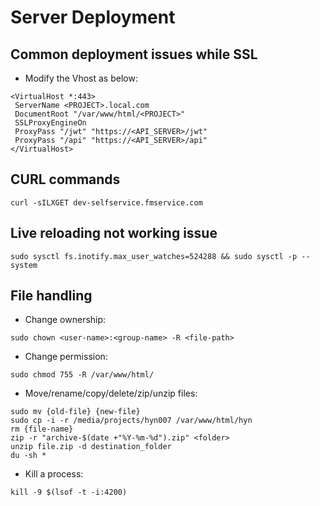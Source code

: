 # Server Deployment

## Common deployment issues while SSL
- Modify the Vhost as below:
```
<VirtualHost *:443>
 ServerName <PROJECT>.local.com
 DocumentRoot "/var/www/html/<PROJECT>"
 SSLProxyEngineOn
 ProxyPass "/jwt" "https://<API_SERVER>/jwt"
 ProxyPass "/api" "https://<API_SERVER>/api"
</VirtualHost>
```

## CURL commands
```
curl -sILXGET dev-selfservice.fmservice.com
```

## Live reloading not working issue
```
sudo sysctl fs.inotify.max_user_watches=524288 && sudo sysctl -p --system
```

## File handling
- Change ownership:
```
sudo chown <user-name>:<group-name> -R <file-path>
```
- Change permission:
```
sudo chmod 755 -R /var/www/html/
```
- Move/rename/copy/delete/zip/unzip files:
```
sudo mv {old-file} {new-file}
sudo cp -i -r /media/projects/hyn007 /var/www/html/hyn
rm {file-name}
zip -r "archive-$(date +"%Y-%m-%d").zip" <folder>
unzip file.zip -d destination_folder
du -sh *
```
- Kill a process:
```
kill -9 $(lsof -t -i:4200)
```
